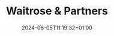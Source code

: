 ---
date: 2024-06-05T11:19:32+01:00
title: Waitrose & Partners
latitude: 52.03558142417081
longitude: 0.7317279136050154
url: https://foursquare.com/v/4bcadbf2cc8cd13a6e66becf
categories:
 - checkin
---